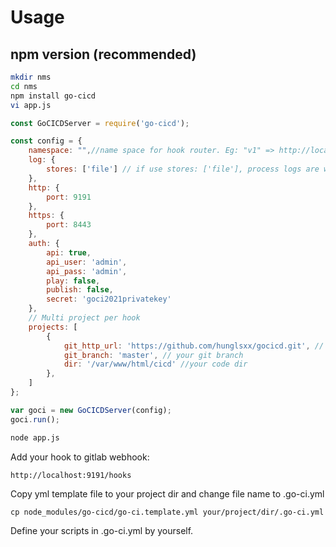 # Usage 
## npm version (recommended)

```bash
mkdir nms
cd nms
npm install go-cicd
vi app.js
```

```js
const GoCICDServer = require('go-cicd');

const config = {
    namespace: "",//name space for hook router. Eg: "v1" => http://localhost:9119/v1/hooks
    log: {
        stores: ['file'] // if use stores: ['file'], process logs are write to log file, you can access to file via http://localhost:9119/logs
    },
    http: {
        port: 9191
    },
    https: {
        port: 8443
    },
    auth: {
        api: true,
        api_user: 'admin',
        api_pass: 'admin',
        play: false,
        publish: false,
        secret: 'goci2021privatekey'
    },
    // Multi project per hook
    projects: [
        {
            git_http_url: 'https://github.com/hunglsxx/gocicd.git', // your git
            git_branch: 'master', // your git branch
            dir: '/var/www/html/cicd' //your code dir
        },
    ]
};

var goci = new GoCICDServer(config);
goci.run();
```

```bash
node app.js
```

Add your hook to gitlab webhook: 
```
http://localhost:9191/hooks
```

Copy yml template file to your project dir and change file name to .go-ci.yml
```
cp node_modules/go-cicd/go-ci.template.yml your/project/dir/.go-ci.yml
```
Define your scripts in .go-ci.yml by yourself.